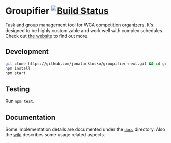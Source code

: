 # Groupifier [![Build Status](https://travis-ci.org/jonatanklosko/groupifier-next.svg?branch=master)](https://travis-ci.org/jonatanklosko/groupifier-next)

Task and group management tool for WCA competition organizers.
It's designed to be highly customizable and work well with complex schedules.
Check out [the website](https://groupifier.jonatanklosko.com) to find out more.

## Development

```bash
git clone https://github.com/jonatanklosko/groupifier-next.git && cd groupifier-next
npm install
npm start
```

## Testing

Run `npm test`.

## Documentation

Some implementation details are documented under the [`docs`](docs) directory.
Also the [wiki](https://github.com/jonatanklosko/groupifier-next/wiki)
describes some usage related aspects.
